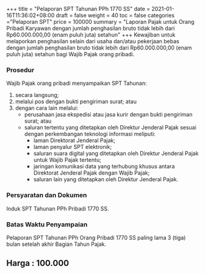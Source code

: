 +++
title = "Pelaporan SPT Tahunan PPh 1770 SS"
date = 2021-01-16T11:36:02+08:00
draft = false
weight = 40
toc = false
categories ="Pelaporan SPT"
price = 100000
summary = "Laporan Pajak untuk Orang Pribadi Karyawan dengan jumlah penghasilan bruto tidak lebih dari Rp60.000.000,00 (enam puluh juta) setahun"
+++
Kewajiban untuk melaporkan penghasilan selain dari usaha dan/atau pekerjaan bebas dengan jumlah penghasilan bruto tidak lebih dari Rp60.000.000,00 (enam puluh juta) setahun bagi Wajib Pajak orang pribadi.
### Prosedur
Wajib Pajak orang pribadi menyampaikan SPT Tahunan:
1. secara langsung;
2. melalui pos dengan bukti pengiriman surat; atau
3. dengan cara lain melalui:
    - perusahaan jasa ekspedisi atau jasa kurir dengan bukti pengiriman surat; atau
    - saluran tertentu yang ditetapkan oleh Direktur Jenderal Pajak sesuai dengan perkembangan teknologi informasi meliputi:
        - laman Direktorat Jenderal Pajak;
        - laman penyalur SPT elektronik;
        - saluran suara digital yang ditetapkan oleh Direktur Jenderal Pajak untuk Wajib Pajak tertentu;
        - jaringan komunikasi data yang terhubung khusus antara Direktorat Jenderal Pajak dengan Wajib Pajak;
        - saluran lain yang ditetapkan oleh Direktur Jenderal Pajak.

### Persyaratan dan Dokumen
Induk SPT Tahunan PPh Pribadi 1770 SS.

### Batas Waktu Penyampaian
Pelaporan SPT Tahunan PPh Orang Pribadi 1770 SS paling lama 3 (tiga) bulan setelah akhir Bagian Tahun Pajak.

## Harga : 100.000